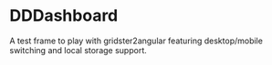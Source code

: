 # DDDashboard

A test frame to play with gridster2angular featuring desktop/mobile switching and local storage support.

